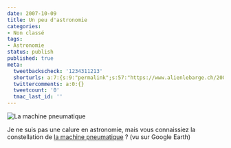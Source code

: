 ```yaml
---
date: 2007-10-09
title: Un peu d'astronomie
categories:
- Non classé
tags:
- Astronomie
status: publish
published: true
meta:
  tweetbackscheck: '1234311213'
  shorturls: a:7:{s:9:"permalink";s:57:"https://www.alienlebarge.ch/2007/10/09/un-peu-dastronomie/";s:7:"tinyurl";s:25:"https://tinyurl.com/b7zs6e";s:4:"isgd";s:17:"https://is.gd/iZNR";s:5:"bitly";s:20:"https://bit.ly/4CWpU9";s:5:"snipr";s:22:"https://snipr.com/blwvp";s:5:"snurl";s:22:"https://snurl.com/blwvp";s:7:"snipurl";s:24:"https://snipurl.com/blwvp";}
  twittercomments: a:0:{}
  tweetcount: '0'
  tmac_last_id: ''
---
```

<img src="https://dlgjp9x71cipk.cloudfront.net/2007/10/google-earth.png" alt="La machine pneumatique" />

Je ne suis pas une calure en astronomie, mais vous connaissiez la constellation de <a href="https://fr.wikipedia.org/wiki/Machine_pneumatique" title="Déscription de la machine pneumatique sur Wikipédia">la machine pneumatique</a> ?
(vu sur Google Earth)
